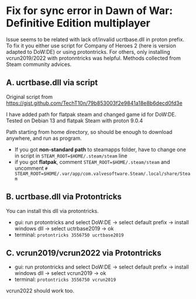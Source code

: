 Fix for sync error in Dawn of War: Definitive Edition multiplayer
===

Issue seems to be related with lack of/invalid ucrtbase.dll in proton prefix. To fix it you either use script for Company of Heroes 2 (here is version adapted to DoW:DE) or using protontricks. For others, only installing vcrun2019/2022 with protonntricks was helpful.
Methods collected from Steam community advices. 

A. ucrtbase.dll via script 
-   

Original script from https://gist.github.com/TechT10n/79b853003f2e9841a18e8b6decd0fd3e

I have added path for flatpak steam and changed game id for DoW:DE.  
Tested on Debian 13 and flatpak Steam with proton 9.0.4

Path starting from home directory, so should be enough to download anywhere, and run as program. 
- If you got **non-standard path** to steamapps folder, have to change one in script in `STEAM_ROOT=$HOME/.steam/steam` line
- if you got **flatpak**, comment `STEAM_ROOT=$HOME/.steam/steam` and uncomment `# STEAM_ROOT=$HOME/.var/app/com.valvesoftware.Steam/.local/share/Steam`

B. ucrtbase.dll via Protontricks
-

You can install this dll via protontricks.
- gui: run protontricks and select DoW:DE -> select default prefix -> install windows dll -> select uctrbase2019 -> ok
- terminal: `protontricks 3556750 ucrtbase2019`

C. vcrun2019/vcrun2022 via Protontricks
-
- gui: run protontricks and select DoW:DE -> select default prefix -> install windows dll -> select vcrun2019 -> ok
- terminal: `protontricks 3556750 vcrun2019`

vcrun2022 should work too.




